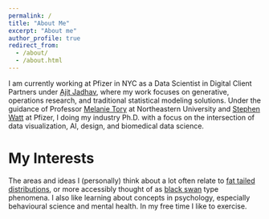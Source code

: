 ```yaml
---
permalink: /
title: "About Me"
excerpt: "About me"
author_profile: true
redirect_from: 
  - /about/
  - /about.html
---
```


I am currently working at Pfizer in NYC as a Data Scientist in Digital Client Partners under [Ajit Jadhav](https://scholar.google.com/citations?user=-4XGT3IAAAAJ&hl=en), where my work focuses on generative, operations research, and traditional statistical modeling solutions. Under the guidance of Professor [Melanie Tory](https://roux.northeastern.edu/people/melanie-tory/) at Northeastern University and [Stephen Watt](https://www.linkedin.com/in/stephen-watt-88b5064/) at Pfizer, I doing my industry Ph.D. with a focus on the intersection of data visualization, AI, design, and biomedical data science. 

My Interests
======
The areas and ideas I (personally) think about a lot often relate to [fat tailed distributions](https://arxiv.org/abs/2001.10488), or more accessibly thought of as [black swan](https://www.randomhousebooks.com/books/176226/) type phenomena. I also like learning about concepts in psychology, especially behavioural science and mental health. In my free time I like to exercise.
